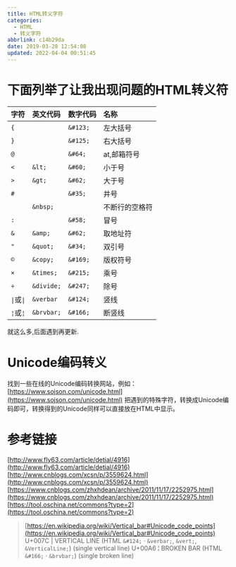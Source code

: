 ```yaml
---
title: HTML转义字符
categories: 
  - HTML
  - 转义字符
abbrlink: c14b29da
date: 2019-03-28 12:54:08
updated: 2022-04-04 00:51:45
---
```

# 下面列举了让我出现问题的HTML转义符

|字符|英文代码|数字代码|名称|
|:--|:--|:--|:--|
|`{`||`&#123;`|左大括号|
|`}`||`&#125;`|右大括号|
|`@`||`&#64;`|at,邮箱符号|
|`<`|`&lt;`|`&#60;`|小于号|
|`>`|`&gt;`|`&#62;`|大于号|
|`#`||`&#35;`|井号|
|` `|`&nbsp;`||不断行的空格符|
|`:`||`&#58;`|冒号|
|`&`|`&amp;`|`&#62;`|取地址符|
|`"`|`&quot;`|`&#34;`|双引号|
|`©`|`&copy;`|`&#169;`|版权符号|
|`×`|`&times;`|`&#215;`|乘号|
|`÷`|`&divide;`|`&#247;`|除号|
|<code>&#124;</code>或<code>&verbar;</code>|`&verbar`|`&#124;`|竖线|
|<code>&brvbar;</code>或<code>&#166;</code>|`&brvbar;`|`&#166;`|断竖线|

就这么多,后面遇到再更新.
# Unicode编码转义
找到一些在线的Unicode编码转换网站，例如：[https://www.sojson.com/unicode.html](https://www.sojson.com/unicode.html)
把遇到的特殊字符，转换成Unicode编码即可，转换得到的Unicode同样可以直接放在HTML中显示。

# 参考链接
[http://www.fly63.com/article/detial/4916](http://www.fly63.com/article/detial/4916)
[http://www.cnblogs.com/xcsn/p/3559624.html](http://www.cnblogs.com/xcsn/p/3559624.html)
[https://www.cnblogs.com/zhxhdean/archive/2011/11/17/2252975.html](https://www.cnblogs.com/zhxhdean/archive/2011/11/17/2252975.html)
[https://tool.oschina.net/commons?type=2](https://tool.oschina.net/commons?type=2)

> [https://en.wikipedia.org/wiki/Vertical_bar#Unicode_code_points](https://en.wikipedia.org/wiki/Vertical_bar#Unicode_code_points)
> U+007C | VERTICAL LINE (HTML `&#124;` · `&verbar;`, `&vert;`, `&VerticalLine;`) (single vertical line)
> U+00A6 ¦ BROKEN BAR (HTML `&#166;` · `&brvbar;`) (single broken line)
